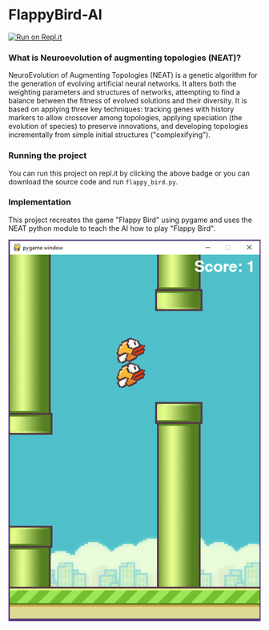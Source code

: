 # FlappyBird-AI
[![Run on Repl.it](https://repl.it/badge/github/eoinpinaqui/FlappyBird-AI)](https://repl.it/github/eoinpinaqui/FlappyBird-AI)
### What is Neuroevolution of augmenting topologies (NEAT)?
NeuroEvolution of Augmenting Topologies (NEAT) is a genetic algorithm for the generation of 
evolving artificial neural networks. It alters both the weighting parameters and structures of networks, 
attempting to find a balance between the fitness of evolved solutions and their diversity. It is based 
on applying three key techniques: tracking genes with history markers to allow crossover among 
topologies, applying speciation (the evolution of species) to preserve innovations, and 
developing topologies incrementally from simple initial structures ("complexifying"). 

### Running the project
You can run this project on repl.it by clicking the above badge or you can download the source code and run `flappy_bird.py`.

### Implementation
This project recreates the game "Flappy Bird" using pygame and uses the NEAT python module to 
teach the AI how to play "Flappy Bird".

![AI for Flappy bird](imgs/example.PNG)